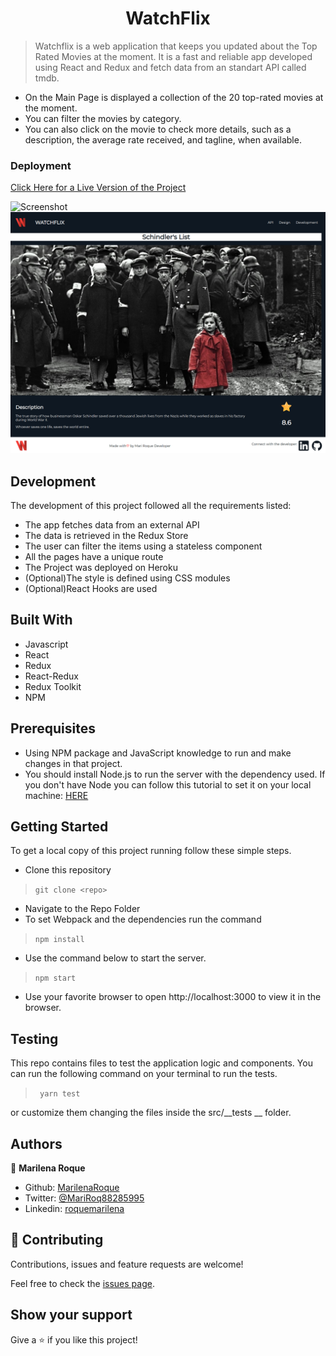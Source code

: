 <h1 align="center"> WatchFlix </h1>


> Watchflix is a web application that keeps you updated about the Top Rated Movies at the moment. It is a fast and reliable app developed using React and Redux and fetch data from an standart API called tmdb.

- On the Main Page is displayed a collection of the 20 top-rated movies at the moment. 
- You can filter the movies by category.
- You can also click on the movie to check more details, such as a description, the average rate received, and tagline, when available.


### Deployment

[Click Here for a Live Version of the Project](https://watchflixxx.herokuapp.com/)


![Screenshot](./public/screencaptureindex.png)
![Screenshot](./public/screencapturedetail.png)

## Development

The development of this project followed all the requirements listed:

- The app fetches data from an external API
- The data is retrieved in the Redux Store
- The user can filter the items using a stateless component
- All the pages have a unique route
- The Project was deployed on Heroku
- (Optional)The style is defined using CSS modules
- (Optional)React Hooks are used


## Built With

- Javascript
- React
- Redux
- React-Redux
- Redux Toolkit
- NPM


## Prerequisites

- Using NPM package and JavaScript knowledge to run and make changes in that project.
- You should install Node.js to run the server with the dependency used. If you don't have Node you can follow this tutorial to set it on your local machine: [HERE](https://www.w3schools.com/nodejs/default.asp)


## Getting Started

To get a local copy of this project running follow these simple steps.

- Clone this repository
 > `git clone <repo>`
- Navigate to the Repo Folder
- To set Webpack and the dependencies run the command
> `npm install`
- Use the command below to start the server. 
> `npm start`
- Use your favorite browser to open http://localhost:3000 to view it in the browser.

## Testing

This repo contains files to test the application logic and components.
You can run the following command on your terminal to run the tests.

> ` yarn test`

or customize them changing the files inside the src/__tests __ folder.


## Authors

👤 **Marilena Roque**

- Github: [MarilenaRoque](https://github.com/MarilenaRoque)
- Twitter: [@MariRoq88285995](https://twitter.com/MariRoq88285995)
- Linkedin: [roquemarilena](https://www.linkedin.com/in/roquemarilena/)


## 🤝 Contributing

Contributions, issues and feature requests are welcome!

Feel free to check the [issues page](issues/).


## Show your support

Give a ⭐️ if you like this project!